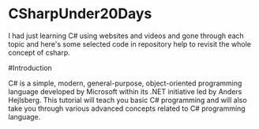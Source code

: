# CSharpUnder20Days

I had just learning C# using websites and videos and gone through each topic and here's some selected code in repository help to revisit the whole concept of csharp.

#Introduction 

C# is a simple, modern, general-purpose, object-oriented programming language developed by Microsoft within its .NET initiative led by Anders Hejlsberg. This tutorial will teach you basic C# programming and will also take you through various advanced concepts related to C# programming language.
